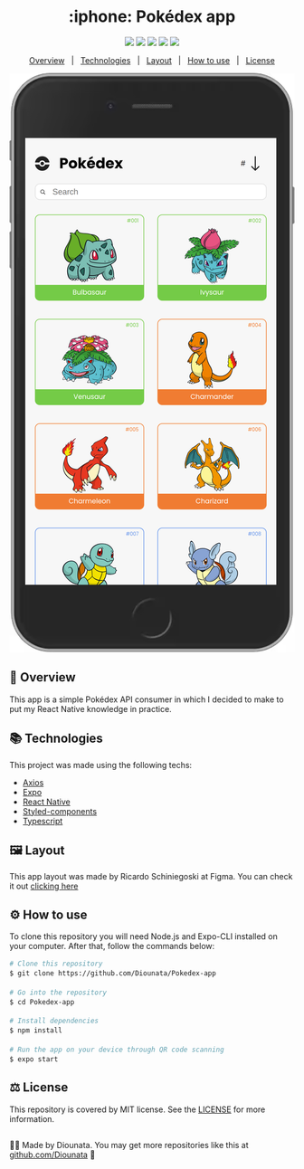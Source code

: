 <h1 align='center'> :iphone: Pokédex app </h1>

<p align='center'>
<img src='https://img.shields.io/github/repo-size/Diounata/Pokedex-app?style=for-the-badge' />
<img src='https://img.shields.io/github/languages/count/Diounata/Pokedex-app?style=for-the-badge' />
<img src='https://img.shields.io/github/forks/Diounata/Pokedex-app?style=for-the-badge' />
<img src='https://img.shields.io/bitbucket/issues/Diounata/Pokedex-app?style=for-the-badge' />
<img src='https://img.shields.io/github/license/Diounata/Pokedex-app?style=for-the-badge' />
</p>

<p align='center'>
<a href='#dart-overview'>Overview</a> &nbsp; | &nbsp; <a href='#books-technologies'>Technologies</a> &nbsp; | &nbsp; <a href='#%EF%B8%8F-layout'>Layout</a> &nbsp; | &nbsp; <a href='#gear-how-to-use'>How to use</a> &nbsp; | &nbsp; <a href='#balance_scale-license'>License</a> 
</p>

<p align='center'>
<img src="https://github.com/Diounata/Pokedex-app/blob/main/.github/app-preview.png" alt="App preview" />
</p>

## :dart: Overview

<p>This app is a simple Pokédex API consumer in which I decided to make to put my React Native knowledge in practice.</p>

## :books: Technologies

This project was made using the following techs:

- [Axios](https://axios-http.com/docs/intro)
- [Expo](https://expo.dev/)
- [React Native](https://reactnative.dev/)
- [Styled-components](https://styled-components.com/)
- [Typescript](https://www.typescriptlang.org/)

## 🖼️ Layout

<p>
This app layout was made by Ricardo Schiniegoski at Figma. You can check it out <a href="https://www.figma.com/community/file/979132880663340794">clicking here</a>
</p>

## :gear: How to use

To clone this repository you will need Node.js and Expo-CLI installed on your computer. After that, follow the commands below:

```bash
# Clone this repository
$ git clone https://github.com/Diounata/Pokedex-app

# Go into the repository
$ cd Pokedex-app

# Install dependencies
$ npm install

# Run the app on your device through QR code scanning
$ expo start
```

## :balance_scale: License

This repository is covered by MIT license. See the <a href='https://github.com/Diounata/Pokedex-app/blob/main/LICENSE'>LICENSE</a> for more information.

##

:man_technologist: Made by Diounata. You may get more repositories like this at <a href='https://github.com/Diounata'>github.com/Diounata</a> :rocket:
